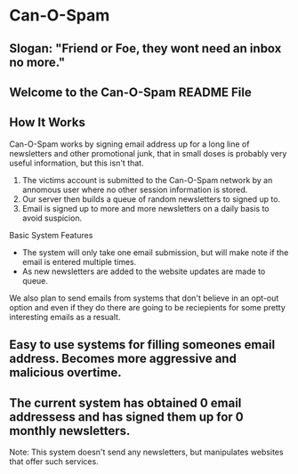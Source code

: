 # Can-O-Spam

## Slogan: "Friend or Foe, they wont need an inbox no more." 

## Welcome to the Can-O-Spam README File

## How It Works
Can-O-Spam works by signing email address up for a long line of newsletters and other promotional junk, that in small doses is probably very useful information, but this isn't that. 
1. The victims account is submitted to the Can-O-Spam network by an annomous user where no other session information is stored. 
2. Our server then builds a queue of random newsletters to signed up to.
3. Email is signed up to more and more newsletters on a daily basis to avoid suspicion. 

Basic System Features
- The system will only take one email submission, but will make note if the email is entered multiple times. 
- As new newsletters are added to the website updates are made to queue.

We also plan to send emails from systems that don't believe in an opt-out option and even if they do there are going to be reciepients for some pretty interesting emails as a resualt.

## Easy to use systems for filling someones email address. Becomes more aggressive and malicious overtime. 
## The current system has obtained 0 email addressess and has signed them up for 0 monthly newsletters.
Note: This system doesn't send any newsletters, but manipulates websites that offer such services.
